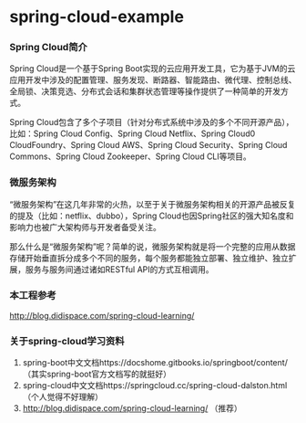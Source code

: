 # spring-cloud-example

### Spring Cloud简介
Spring Cloud是一个基于Spring Boot实现的云应用开发工具，它为基于JVM的云应用开发中涉及的配置管理、服务发现、断路器、智能路由、微代理、控制总线、全局锁、决策竞选、分布式会话和集群状态管理等操作提供了一种简单的开发方式。

Spring Cloud包含了多个子项目（针对分布式系统中涉及的多个不同开源产品），比如：Spring Cloud Config、Spring Cloud Netflix、Spring Cloud0 CloudFoundry、Spring Cloud AWS、Spring Cloud Security、Spring Cloud Commons、Spring Cloud Zookeeper、Spring Cloud CLI等项目。

### 微服务架构
“微服务架构”在这几年非常的火热，以至于关于微服务架构相关的开源产品被反复的提及（比如：netflix、dubbo），Spring Cloud也因Spring社区的强大知名度和影响力也被广大架构师与开发者备受关注。

那么什么是“微服务架构”呢？简单的说，微服务架构就是将一个完整的应用从数据存储开始垂直拆分成多个不同的服务，每个服务都能独立部署、独立维护、独立扩展，服务与服务间通过诸如RESTful API的方式互相调用。


### 本工程参考
http://blog.didispace.com/spring-cloud-learning/

### 关于spring-cloud学习资料
1. spring-boot中文文档https://docshome.gitbooks.io/springboot/content/ （其实spring-boot官方文档写的就挺好）
2. spring-cloud中文文档https://springcloud.cc/spring-cloud-dalston.html （个人觉得不好理解）
3. http://blog.didispace.com/spring-cloud-learning/ （推荐）

